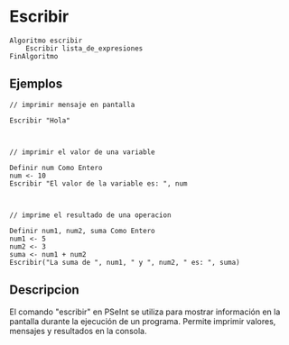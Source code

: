 # Escribir

```
Algoritmo escribir
	Escribir lista_de_expresiones
FinAlgoritmo
```

## Ejemplos

```
// imprimir mensaje en pantalla

Escribir "Hola"



// imprimir el valor de una variable

Definir num Como Entero
num <- 10
Escribir "El valor de la variable es: ", num



// imprime el resultado de una operacion

Definir num1, num2, suma Como Entero
num1 <- 5
num2 <- 3
suma <- num1 + num2
Escribir("La suma de ", num1, " y ", num2, " es: ", suma)
```

## Descripcion

El comando "escribir" en PSeInt se utiliza para mostrar información en la pantalla durante la ejecución de un programa. Permite imprimir valores, mensajes y resultados en la consola.